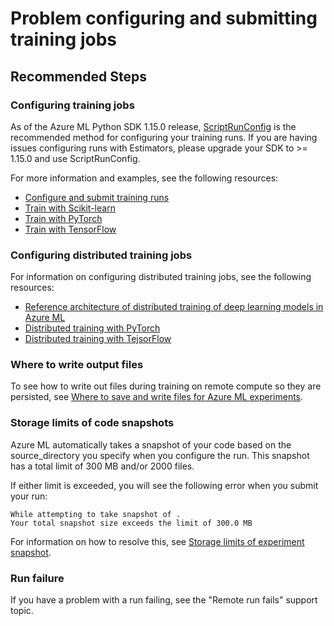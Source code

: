 <properties
	pageTitle="Problem configuring and submitting training jobs"
	description="Problem configuring and submitting training jobs"
	infoBubbleText="Problem configuring and submitting training jobs"
	service="microsoft.machinelearning"
	resource="runs"
	authors="mx-iao"
	ms.author="minxia"
	supportTopicIds="32690863"
	productPesIds="16644"
	cloudEnvironments="public, fairfax, mooncake, usnat, ussec"
	articleId="microsoft.machinelearning.runs.problemconfiguringandsubmittingtrainingjobs"
	selfHelpType="generic"
	ownershipId="AzureML_AzureMachineLearningServices"
/>

# Problem configuring and submitting training jobs

## **Recommended Steps**

### Configuring training jobs

As of the Azure ML Python SDK 1.15.0 release, [ScriptRunConfig](https://docs.microsoft.com/python/api/azureml-core/azureml.core.scriptrunconfig?view=azure-ml-py) is the recommended method for configuring your training runs. If you are having issues configuring runs with Estimators, please upgrade your SDK to >= 1.15.0 and use ScriptRunConfig. 

For more information and examples, see the following resources:

* [Configure and submit training runs](https://docs.microsoft.com/azure/machine-learning/how-to-set-up-training-targets)
* [Train with Scikit-learn](https://docs.microsoft.com/azure/machine-learning/how-to-train-scikit-learn)
* [Train with PyTorch](https://docs.microsoft.com/azure/machine-learning/how-to-train-pytorch)
* [Train with TensorFlow](https://docs.microsoft.com/azure/machine-learning/how-to-train-tensorflow)

### Configuring distributed training jobs

For information on configuring distributed training jobs, see the following resources:

* [Reference architecture of distributed training of deep learning models in Azure ML](https://docs.microsoft.com/azure/architecture/reference-architectures/ai/training-deep-learning)
* [Distributed training with PyTorch](https://docs.microsoft.com/azure/machine-learning/how-to-train-pytorch#distributed-training)
* [Distributed training with TejsorFlow](https://docs.microsoft.com/azure/machine-learning/how-to-train-tensorflow#distributed-training)

### Where to write output files

To see how to write out files during training on remote compute so they are persisted, see [Where to save and write files for Azure ML experiments](https://docs.microsoft.com/azure/machine-learning/how-to-save-write-experiment-files#where-to-write-files).

### Storage limits of code snapshots

Azure ML automatically takes a snapshot of your code based on the source_directory you specify when you configure the run. This snapshot has a total limit of 300 MB and/or 2000 files. 

If either limit is exceeded, you will see the following error when you submit your run:
```
While attempting to take snapshot of .
Your total snapshot size exceeds the limit of 300.0 MB
```

For information on how to resolve this, see [Storage limits of experiment snapshot](https://docs.microsoft.com/azure/machine-learning/how-to-save-write-experiment-files#storage-limits-of-experiment-snapshots).

### Run failure

If you have a problem with a run failing, see the "Remote run fails" support topic.
